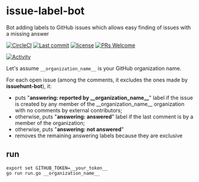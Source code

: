 # issue-label-bot
Bot adding labels to GitHub issues which allows easy finding of issues with a missing answer

[![CircleCI](https://img.shields.io/circleci/project/github/brainhubeu/issue-label-bot.svg)](https://circleci.com/gh/brainhubeu/issue-label-bot)
[![Last commit](https://img.shields.io/github/last-commit/brainhubeu/issue-label-bot.svg)](https://github.com/brainhubeu/issue-label-bot/commits/master)
[![license](https://img.shields.io/badge/License-MIT-green)](https://github.com/brainhubeu/issue-label-bot/blob/master/LICENSE.md)
[![PRs Welcome](https://img.shields.io/badge/PRs-welcome-brightgreen.svg)](http://makeapullrequest.com)

[![Activity](https://img.shields.io/github/commit-activity/m/brainhubeu/issue-label-bot.svg)](https://github.com/brainhubeu/issue-label-bot/commits/master)

Let's assume `__organization_name__` is your GitHub organization name.

For each open issue (among the comments, it excludes the ones made by **issuehunt-bot**), it:
- puts "**answering: reported by \_\_organization_name\_\_**" label if the issue is created by any member of the \_\_organization_name\_\_ organization with no comments by external contributors;
- otherwise, puts "**answering: answered**" label if the last comment is by a member of the organization;
- otherwise, puts "**answering: not answered**"
- removes the remaining answering labels because they are exclusive

## run
```
export set GITHUB_TOKEN=__your_token__
go run run.go __organization_name__
```


